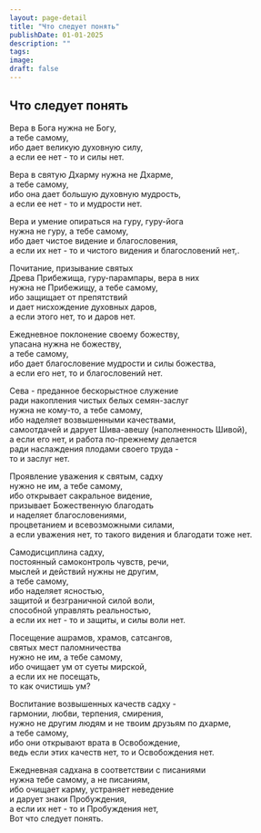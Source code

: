 ```yaml
---
layout: page-detail
title: "Что следует понять"
publishDate: 01-01-2025
description: ""
tags:
image:
draft: false
---
```


## Что следует понять
Вера в Бога нужна не Богу,  
а тебе самому,   
ибо дает великую духовную силу,  
а если ее нет - то и силы нет.  
  
Вера в святую Дхарму нужна не Дхарме,   
а тебе самому,   
ибо она дает большую духовную мудрость,  
а если ее нет - то и мудрости нет.  
  
Вера и умение опираться на гуру, гуру-йога  
нужна не гуру, а тебе самому,  
ибо дает чистое видение и благословения,  
а если их нет - то и чистого видения и благословений нет,.  
  
Почитание, призывание святых   
 Древа Прибежища, гуру-парампары, вера в них   
нужна не Прибежищу, а тебе самому,  
ибо защищает от препятствий  
и дает нисхождение духовных даров,  
а если этого нет, то и даров нет.  
  
Ежедневное поклонение своему божеству,  
упасана нужна не божеству,  
а тебе самому,  
ибо дает благословение мудрости и силы божества,   
а если его нет, то и благословений нет.  
  
Сева - преданное бескорыстное служение   
ради накопления чистых белых семян-заслуг  
нужна не кому-то, а тебе самому,  
ибо наделяет возвышенными качествами,   
самоотдачей и дарует Шива-авешу (наполненность Шивой),  
а если его нет, и работа по-прежнему делается   
ради наслаждения плодами своего труда -  
то и заслуг нет.  
  
Проявление уважения к святым, садху  
нужно не им, а тебе самому,  
ибо открывает сакральное видение,  
призывает Божественную благодать  
и наделяет благословениями,  
процветанием и всевозможными силами,  
а если уважения нет, то такого видения и благодати тоже нет.  
  
Самодисциплина садху,   
постоянный самоконтроль чувств, речи,  
 мыслей и действий нужны не другим,   
а тебе самому,  
ибо наделяет ясностью,   
защитой и безграничной силой воли,  
способной управлять реальностью,  
а если их нет - то и защиты, и силы воли нет.  
  
Посещение ашрамов, храмов, сатсангов,  
святых мест паломничества   
нужно не им, а тебе самому,  
ибо очищает ум от суеты мирской,  
а если их не посещать,  
то как очистишь ум?  
  
Воспитание возвышенных качеств садху -  
гармонии, любви, терпения, смирения,  
нужно не другим людям и не твоим друзьям по дхарме,  
 а тебе самому,  
ибо они открывают врата в Освобождение,  
ведь если этих качеств нет, то и Освобождения нет.  
  
Ежедневная садхана в соответствии с писаниями  
 нужна тебе самому, а не писаниям,   
ибо очищает карму, устраняет неведение   
и дарует знаки Пробуждения,  
а если их нет - то и Пробуждения нет,  
Вот что следует понять.
  
  
